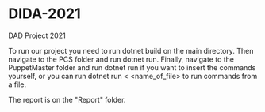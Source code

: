 # DIDA-2021
DAD Project 2021


To run our project you need to run dotnet build on the main directory.
Then navigate to the PCS folder and run dotnet run.
Finally, navigate to the PuppetMaster folder and run dotnet run if you want to insert the commands yourself, or you can run
dotnet run < <name_of_file> to run commands from a file.

The report is on the "Report" folder.